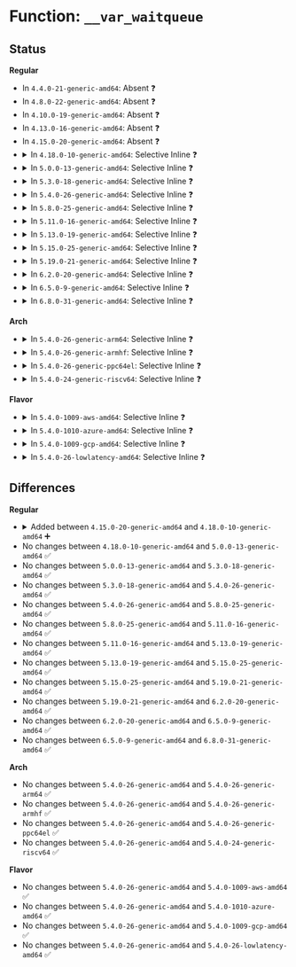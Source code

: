 # Function: <code>__var_waitqueue</code>

## Status
<b>Regular</b>
<ul>
<li>
In <code>4.4.0-21-generic-amd64</code>: Absent ❓
</li>
<li>
In <code>4.8.0-22-generic-amd64</code>: Absent ❓
</li>
<li>
In <code>4.10.0-19-generic-amd64</code>: Absent ❓
</li>
<li>
In <code>4.13.0-16-generic-amd64</code>: Absent ❓
</li>
<li>
In <code>4.15.0-20-generic-amd64</code>: Absent ❓
</li>
<li>
<details>
<summary>In <code>4.18.0-10-generic-amd64</code>: Selective Inline ❓</summary>

```c
wait_queue_head_t * __var_waitqueue(void * p)
```

```json
{
  "name": "__var_waitqueue",
  "collision_type": "Unique Global",
  "inline_type": "Selective",
  "funcs": [
    {
      "addr": 18446744071579736757,
      "name": "__var_waitqueue",
      "external": true,
      "loc": "kernel/sched/wait_bit.c:152",
      "file": "kernel/sched/wait_bit.c",
      "inline": "not declared, inlined",
      "caller_inline": [
        "kernel/sched/wait_bit.c:wake_up_var"
      ],
      "caller_func": []
    }
  ],
  "symbols": [
    {
      "addr": 18446744071579736336,
      "name": "__var_waitqueue",
      "section": ".text",
      "bind": "STB_GLOBAL",
      "size": 41
    }
  ]
}
```
</details>
</li>
<li>
<details>
<summary>In <code>5.0.0-13-generic-amd64</code>: Selective Inline ❓</summary>

```c
wait_queue_head_t * __var_waitqueue(void * p)
```

```json
{
  "name": "__var_waitqueue",
  "collision_type": "Unique Global",
  "inline_type": "Selective",
  "funcs": [
    {
      "addr": 18446744071579776437,
      "name": "__var_waitqueue",
      "external": true,
      "loc": "kernel/sched/wait_bit.c:152",
      "file": "kernel/sched/wait_bit.c",
      "inline": "not declared, inlined",
      "caller_inline": [
        "kernel/sched/wait_bit.c:wake_up_var"
      ],
      "caller_func": [
        "fs/notify/fsnotify.c:fsnotify_sb_delete"
      ]
    }
  ],
  "symbols": [
    {
      "addr": 18446744071579776016,
      "name": "__var_waitqueue",
      "section": ".text",
      "bind": "STB_GLOBAL",
      "size": 41
    }
  ]
}
```
</details>
</li>
<li>
<details>
<summary>In <code>5.3.0-18-generic-amd64</code>: Selective Inline ❓</summary>

```c
wait_queue_head_t * __var_waitqueue(void * p)
```

```json
{
  "name": "__var_waitqueue",
  "collision_type": "Unique Global",
  "inline_type": "Selective",
  "funcs": [
    {
      "addr": 18446744071579804101,
      "name": "__var_waitqueue",
      "external": true,
      "loc": "kernel/sched/wait_bit.c:153",
      "file": "kernel/sched/wait_bit.c",
      "inline": "not declared, inlined",
      "caller_inline": [
        "kernel/sched/wait_bit.c:wake_up_var"
      ],
      "caller_func": [
        "kernel/events/core.c:perf_event_free_task",
        "mm/shmem.c:shmem_evict_inode",
        "fs/notify/fsnotify.c:fsnotify_sb_delete"
      ]
    }
  ],
  "symbols": [
    {
      "addr": 18446744071579803680,
      "name": "__var_waitqueue",
      "section": ".text",
      "bind": "STB_GLOBAL",
      "size": 41
    }
  ]
}
```
</details>
</li>
<li>
<details>
<summary>In <code>5.4.0-26-generic-amd64</code>: Selective Inline ❓</summary>

```c
wait_queue_head_t * __var_waitqueue(void * p)
```

```json
{
  "name": "__var_waitqueue",
  "collision_type": "Unique Global",
  "inline_type": "Selective",
  "funcs": [
    {
      "addr": 18446744071579851669,
      "name": "__var_waitqueue",
      "external": true,
      "loc": "kernel/sched/wait_bit.c:153",
      "file": "kernel/sched/wait_bit.c",
      "inline": "not declared, inlined",
      "caller_inline": [
        "kernel/sched/wait_bit.c:wake_up_var"
      ],
      "caller_func": [
        "kernel/events/core.c:perf_event_free_task",
        "mm/shmem.c:shmem_evict_inode",
        "fs/notify/fsnotify.c:fsnotify_sb_delete"
      ]
    }
  ],
  "symbols": [
    {
      "addr": 18446744071579851248,
      "name": "__var_waitqueue",
      "section": ".text",
      "bind": "STB_GLOBAL",
      "size": 41
    }
  ]
}
```
</details>
</li>
<li>
<details>
<summary>In <code>5.8.0-25-generic-amd64</code>: Selective Inline ❓</summary>

```c
wait_queue_head_t * __var_waitqueue(void * p)
```

```json
{
  "name": "__var_waitqueue",
  "collision_type": "Unique Global",
  "inline_type": "Selective",
  "funcs": [
    {
      "addr": 18446744071579889968,
      "name": "__var_waitqueue",
      "external": true,
      "loc": "kernel/sched/wait_bit.c:153",
      "file": "kernel/sched/wait_bit.c",
      "inline": "not declared, inlined",
      "caller_inline": [
        "kernel/sched/wait_bit.c:wake_up_var"
      ],
      "caller_func": [
        "kernel/events/core.c:perf_event_free_task",
        "mm/shmem.c:shmem_evict_inode",
        "fs/notify/fsnotify.c:fsnotify_unmount_inodes",
        "fs/ext4/inode.c:ext4_break_layouts"
      ]
    }
  ],
  "symbols": [
    {
      "addr": 18446744071579889968,
      "name": "__var_waitqueue",
      "section": ".text",
      "bind": "STB_GLOBAL",
      "size": 41
    }
  ]
}
```
</details>
</li>
<li>
<details>
<summary>In <code>5.11.0-16-generic-amd64</code>: Selective Inline ❓</summary>

```c
wait_queue_head_t * __var_waitqueue(void * p)
```

```json
{
  "name": "__var_waitqueue",
  "collision_type": "Unique Global",
  "inline_type": "Selective",
  "funcs": [
    {
      "addr": 18446744071579884592,
      "name": "__var_waitqueue",
      "external": true,
      "loc": "kernel/sched/wait_bit.c:153",
      "file": "kernel/sched/wait_bit.c",
      "inline": "not declared, inlined",
      "caller_inline": [
        "kernel/sched/wait_bit.c:wake_up_var"
      ],
      "caller_func": [
        "kernel/sched/core.c:affine_move_task",
        "kernel/events/core.c:perf_event_free_task",
        "mm/shmem.c:shmem_evict_inode",
        "fs/notify/fsnotify.c:fsnotify_unmount_inodes",
        "fs/ext4/inode.c:ext4_break_layouts",
        "fs/fuse/dax.c:fuse_dax_break_layouts"
      ]
    }
  ],
  "symbols": [
    {
      "addr": 18446744071579884592,
      "name": "__var_waitqueue",
      "section": ".text",
      "bind": "STB_GLOBAL",
      "size": 41
    }
  ]
}
```
</details>
</li>
<li>
<details>
<summary>In <code>5.13.0-19-generic-amd64</code>: Selective Inline ❓</summary>

```c
wait_queue_head_t * __var_waitqueue(void * p)
```

```json
{
  "name": "__var_waitqueue",
  "collision_type": "Unique Global",
  "inline_type": "Selective",
  "funcs": [
    {
      "addr": 18446744071579893776,
      "name": "__var_waitqueue",
      "external": true,
      "loc": "kernel/sched/wait_bit.c:153",
      "file": "kernel/sched/wait_bit.c",
      "inline": "not declared, inlined",
      "caller_inline": [
        "kernel/sched/wait_bit.c:wake_up_var"
      ],
      "caller_func": [
        "kernel/softirq.c:tasklet_kill",
        "kernel/sched/core.c:affine_move_task",
        "kernel/events/core.c:perf_event_free_task",
        "mm/shmem.c:shmem_evict_inode",
        "fs/notify/fsnotify.c:fsnotify_unmount_inodes",
        "fs/ext4/inode.c:ext4_break_layouts",
        "fs/fuse/dax.c:fuse_dax_break_layouts"
      ]
    }
  ],
  "symbols": [
    {
      "addr": 18446744071579893776,
      "name": "__var_waitqueue",
      "section": ".text",
      "bind": "STB_GLOBAL",
      "size": 41
    }
  ]
}
```
</details>
</li>
<li>
<details>
<summary>In <code>5.15.0-25-generic-amd64</code>: Selective Inline ❓</summary>

```c
wait_queue_head_t * __var_waitqueue(void * p)
```

```json
{
  "name": "__var_waitqueue",
  "collision_type": "Unique Global",
  "inline_type": "Selective",
  "funcs": [
    {
      "addr": 18446744071580008624,
      "name": "__var_waitqueue",
      "external": true,
      "loc": "kernel/sched/wait_bit.c:153",
      "file": "kernel/sched/wait_bit.c",
      "inline": "not declared, inlined",
      "caller_inline": [
        "kernel/sched/wait_bit.c:wake_up_var"
      ],
      "caller_func": [
        "kernel/softirq.c:tasklet_kill",
        "kernel/sched/core.c:affine_move_task",
        "kernel/events/core.c:perf_event_free_task",
        "mm/shmem.c:shmem_evict_inode",
        "fs/notify/fsnotify.c:fsnotify_sb_delete",
        "fs/fuse/dax.c:fuse_dax_break_layouts"
      ]
    }
  ],
  "symbols": [
    {
      "addr": 18446744071580008624,
      "name": "__var_waitqueue",
      "section": ".text",
      "bind": "STB_GLOBAL",
      "size": 41
    }
  ]
}
```
</details>
</li>
<li>
<details>
<summary>In <code>5.19.0-21-generic-amd64</code>: Selective Inline ❓</summary>

```c
wait_queue_head_t * __var_waitqueue(void * p)
```

```json
{
  "name": "__var_waitqueue",
  "collision_type": "Unique Global",
  "inline_type": "Selective",
  "funcs": [
    {
      "addr": 18446744071580137584,
      "name": "__var_waitqueue",
      "external": true,
      "loc": "kernel/sched/wait_bit.c:153",
      "file": "kernel/sched/build_utility.c",
      "inline": "not declared, inlined",
      "caller_inline": [
        "kernel/sched/build_utility.c:wake_up_var"
      ],
      "caller_func": [
        "kernel/softirq.c:tasklet_kill",
        "kernel/sched/core.c:affine_move_task",
        "kernel/events/core.c:perf_event_free_task",
        "mm/shmem.c:shmem_evict_inode",
        "fs/notify/fsnotify.c:fsnotify_sb_delete",
        "fs/fuse/dax.c:fuse_dax_break_layouts"
      ]
    }
  ],
  "symbols": [
    {
      "addr": 18446744071580137584,
      "name": "__var_waitqueue",
      "section": ".text",
      "bind": "STB_GLOBAL",
      "size": 47
    }
  ]
}
```
</details>
</li>
<li>
<details>
<summary>In <code>6.2.0-20-generic-amd64</code>: Selective Inline ❓</summary>

```c
wait_queue_head_t * __var_waitqueue(void * p)
```

```json
{
  "name": "__var_waitqueue",
  "collision_type": "Unique Global",
  "inline_type": "Selective",
  "funcs": [
    {
      "addr": 18446744071580312224,
      "name": "__var_waitqueue",
      "external": true,
      "loc": "kernel/sched/wait_bit.c:153",
      "file": "kernel/sched/build_utility.c",
      "inline": "not declared, inlined",
      "caller_inline": [
        "kernel/sched/build_utility.c:wake_up_var"
      ],
      "caller_func": [
        "kernel/softirq.c:tasklet_unlock_wait",
        "kernel/softirq.c:tasklet_kill",
        "kernel/sched/core.c:affine_move_task",
        "kernel/events/core.c:perf_event_free_task",
        "mm/shmem.c:shmem_evict_inode",
        "fs/notify/fsnotify.c:fsnotify_sb_delete",
        "fs/fuse/dax.c:fuse_dax_break_layouts"
      ]
    }
  ],
  "symbols": [
    {
      "addr": 18446744071580312224,
      "name": "__var_waitqueue",
      "section": ".text",
      "bind": "STB_GLOBAL",
      "size": 47
    }
  ]
}
```
</details>
</li>
<li>
<details>
<summary>In <code>6.5.0-9-generic-amd64</code>: Selective Inline ❓</summary>

```c
wait_queue_head_t * __var_waitqueue(void * p)
```

```json
{
  "name": "__var_waitqueue",
  "collision_type": "Unique Global",
  "inline_type": "Selective",
  "funcs": [
    {
      "addr": 18446744071580378896,
      "name": "__var_waitqueue",
      "external": true,
      "loc": "kernel/sched/wait_bit.c:153",
      "file": "kernel/sched/build_utility.c",
      "inline": "not declared, inlined",
      "caller_inline": [
        "kernel/sched/build_utility.c:wake_up_var"
      ],
      "caller_func": [
        "kernel/softirq.c:tasklet_unlock_wait",
        "kernel/softirq.c:tasklet_kill",
        "kernel/sched/core.c:affine_move_task",
        "kernel/events/core.c:perf_event_free_task",
        "mm/shmem.c:shmem_evict_inode",
        "fs/notify/fsnotify.c:fsnotify_sb_delete",
        "fs/fuse/dax.c:fuse_dax_break_layouts"
      ]
    }
  ],
  "symbols": [
    {
      "addr": 18446744071580378896,
      "name": "__var_waitqueue",
      "section": ".text",
      "bind": "STB_GLOBAL",
      "size": 47
    }
  ]
}
```
</details>
</li>
<li>
<details>
<summary>In <code>6.8.0-31-generic-amd64</code>: Selective Inline ❓</summary>

```c
wait_queue_head_t * __var_waitqueue(void * p)
```

```json
{
  "name": "__var_waitqueue",
  "collision_type": "Unique Global",
  "inline_type": "Selective",
  "funcs": [
    {
      "addr": 18446744071580436880,
      "name": "__var_waitqueue",
      "external": true,
      "loc": "kernel/sched/wait_bit.c:153",
      "file": "kernel/sched/build_utility.c",
      "inline": "not declared, inlined",
      "caller_inline": [
        "kernel/sched/build_utility.c:wake_up_var"
      ],
      "caller_func": [
        "kernel/softirq.c:tasklet_unlock_wait",
        "kernel/softirq.c:tasklet_kill",
        "kernel/sched/core.c:affine_move_task",
        "kernel/events/core.c:perf_event_free_task",
        "mm/shmem.c:shmem_evict_inode",
        "fs/super.c:grab_super",
        "fs/super.c:super_lock",
        "fs/notify/fsnotify.c:fsnotify_sb_delete",
        "fs/fuse/dax.c:fuse_dax_break_layouts"
      ]
    }
  ],
  "symbols": [
    {
      "addr": 18446744071580436880,
      "name": "__var_waitqueue",
      "section": ".text",
      "bind": "STB_GLOBAL",
      "size": 47
    }
  ]
}
```
</details>
</li>
</ul>
<b>Arch</b>
<ul>
<li>
<details>
<summary>In <code>5.4.0-26-generic-arm64</code>: Selective Inline ❓</summary>

```c
wait_queue_head_t * __var_waitqueue(void * p)
```

```json
{
  "name": "__var_waitqueue",
  "collision_type": "Unique Global",
  "inline_type": "Selective",
  "funcs": [
    {
      "addr": 18446603336491045376,
      "name": "__var_waitqueue",
      "external": true,
      "loc": "kernel/sched/wait_bit.c:153",
      "file": "kernel/sched/wait_bit.c",
      "inline": "not declared, inlined",
      "caller_inline": [
        "kernel/sched/wait_bit.c:wake_up_var"
      ],
      "caller_func": [
        "kernel/events/core.c:perf_event_free_task",
        "mm/shmem.c:shmem_evict_inode",
        "fs/notify/fsnotify.c:fsnotify_sb_delete"
      ]
    }
  ],
  "symbols": [
    {
      "addr": 18446603336491044512,
      "name": "__var_waitqueue",
      "section": ".text",
      "bind": "STB_GLOBAL",
      "size": 76
    }
  ]
}
```
</details>
</li>
<li>
<details>
<summary>In <code>5.4.0-26-generic-armhf</code>: Selective Inline ❓</summary>

```c
wait_queue_head_t * __var_waitqueue(void * p)
```

```json
{
  "name": "__var_waitqueue",
  "collision_type": "Unique Global",
  "inline_type": "Selective",
  "funcs": [
    {
      "addr": 3225052512,
      "name": "__var_waitqueue",
      "external": true,
      "loc": "kernel/sched/wait_bit.c:153",
      "file": "kernel/sched/wait_bit.c",
      "inline": "not declared, inlined",
      "caller_inline": [
        "kernel/sched/wait_bit.c:wake_up_var"
      ],
      "caller_func": [
        "kernel/events/core.c:perf_event_free_task",
        "mm/shmem.c:shmem_evict_inode",
        "fs/notify/fsnotify.c:fsnotify_sb_delete"
      ]
    }
  ],
  "symbols": [
    {
      "addr": 3225051832,
      "name": "__var_waitqueue",
      "section": ".text",
      "bind": "STB_GLOBAL",
      "size": 56
    }
  ]
}
```
</details>
</li>
<li>
<details>
<summary>In <code>5.4.0-26-generic-ppc64el</code>: Selective Inline ❓</summary>

```c
wait_queue_head_t * __var_waitqueue(void * p)
```

```json
{
  "name": "__var_waitqueue",
  "collision_type": "Unique Global",
  "inline_type": "Selective",
  "funcs": [
    {
      "addr": 13835058055283922640,
      "name": "__var_waitqueue",
      "external": true,
      "loc": "kernel/sched/wait_bit.c:153",
      "file": "kernel/sched/wait_bit.c",
      "inline": "not declared, inlined",
      "caller_inline": [
        "kernel/sched/wait_bit.c:wake_up_var"
      ],
      "caller_func": [
        "kernel/events/core.c:perf_event_free_task",
        "mm/shmem.c:shmem_evict_inode",
        "fs/notify/fsnotify.c:fsnotify_sb_delete"
      ]
    }
  ],
  "symbols": [
    {
      "addr": 13835058055283921984,
      "name": "__var_waitqueue",
      "section": ".text",
      "bind": "STB_GLOBAL",
      "size": 64
    }
  ]
}
```
</details>
</li>
<li>
<details>
<summary>In <code>5.4.0-24-generic-riscv64</code>: Selective Inline ❓</summary>

```c
wait_queue_head_t * __var_waitqueue(void * p)
```

```json
{
  "name": "__var_waitqueue",
  "collision_type": "Unique Global",
  "inline_type": "Selective",
  "funcs": [
    {
      "addr": 18446743936271643324,
      "name": "__var_waitqueue",
      "external": true,
      "loc": "kernel/sched/wait_bit.c:153",
      "file": "kernel/sched/wait_bit.c",
      "inline": "not declared, inlined",
      "caller_inline": [
        "kernel/sched/wait_bit.c:wake_up_var"
      ],
      "caller_func": [
        "kernel/events/core.c:perf_event_free_task",
        "mm/shmem.c:shmem_evict_inode",
        "fs/notify/fsnotify.c:fsnotify_sb_delete"
      ]
    }
  ],
  "symbols": [
    {
      "addr": 18446743936271642730,
      "name": "__var_waitqueue",
      "section": ".text",
      "bind": "STB_GLOBAL",
      "size": 64
    }
  ]
}
```
</details>
</li>
</ul>
<b>Flavor</b>
<ul>
<li>
<details>
<summary>In <code>5.4.0-1009-aws-amd64</code>: Selective Inline ❓</summary>

```c
wait_queue_head_t * __var_waitqueue(void * p)
```

```json
{
  "name": "__var_waitqueue",
  "collision_type": "Unique Global",
  "inline_type": "Selective",
  "funcs": [
    {
      "addr": 18446744071579824021,
      "name": "__var_waitqueue",
      "external": true,
      "loc": "kernel/sched/wait_bit.c:153",
      "file": "kernel/sched/wait_bit.c",
      "inline": "not declared, inlined",
      "caller_inline": [
        "kernel/sched/wait_bit.c:wake_up_var"
      ],
      "caller_func": [
        "kernel/events/core.c:perf_event_free_task",
        "mm/shmem.c:shmem_evict_inode",
        "fs/notify/fsnotify.c:fsnotify_sb_delete"
      ]
    }
  ],
  "symbols": [
    {
      "addr": 18446744071579823600,
      "name": "__var_waitqueue",
      "section": ".text",
      "bind": "STB_GLOBAL",
      "size": 41
    }
  ]
}
```
</details>
</li>
<li>
<details>
<summary>In <code>5.4.0-1010-azure-amd64</code>: Selective Inline ❓</summary>

```c
wait_queue_head_t * __var_waitqueue(void * p)
```

```json
{
  "name": "__var_waitqueue",
  "collision_type": "Unique Global",
  "inline_type": "Selective",
  "funcs": [
    {
      "addr": 18446744071579758613,
      "name": "__var_waitqueue",
      "external": true,
      "loc": "kernel/sched/wait_bit.c:153",
      "file": "kernel/sched/wait_bit.c",
      "inline": "not declared, inlined",
      "caller_inline": [
        "kernel/sched/wait_bit.c:wake_up_var"
      ],
      "caller_func": [
        "kernel/events/core.c:perf_event_free_task",
        "mm/shmem.c:shmem_evict_inode",
        "fs/notify/fsnotify.c:fsnotify_sb_delete"
      ]
    }
  ],
  "symbols": [
    {
      "addr": 18446744071579758192,
      "name": "__var_waitqueue",
      "section": ".text",
      "bind": "STB_GLOBAL",
      "size": 41
    }
  ]
}
```
</details>
</li>
<li>
<details>
<summary>In <code>5.4.0-1009-gcp-amd64</code>: Selective Inline ❓</summary>

```c
wait_queue_head_t * __var_waitqueue(void * p)
```

```json
{
  "name": "__var_waitqueue",
  "collision_type": "Unique Global",
  "inline_type": "Selective",
  "funcs": [
    {
      "addr": 18446744071579812037,
      "name": "__var_waitqueue",
      "external": true,
      "loc": "kernel/sched/wait_bit.c:153",
      "file": "kernel/sched/wait_bit.c",
      "inline": "not declared, inlined",
      "caller_inline": [
        "kernel/sched/wait_bit.c:wake_up_var"
      ],
      "caller_func": [
        "kernel/events/core.c:perf_event_free_task",
        "mm/shmem.c:shmem_evict_inode",
        "fs/notify/fsnotify.c:fsnotify_sb_delete"
      ]
    }
  ],
  "symbols": [
    {
      "addr": 18446744071579811616,
      "name": "__var_waitqueue",
      "section": ".text",
      "bind": "STB_GLOBAL",
      "size": 41
    }
  ]
}
```
</details>
</li>
<li>
<details>
<summary>In <code>5.4.0-26-lowlatency-amd64</code>: Selective Inline ❓</summary>

```c
wait_queue_head_t * __var_waitqueue(void * p)
```

```json
{
  "name": "__var_waitqueue",
  "collision_type": "Unique Global",
  "inline_type": "Selective",
  "funcs": [
    {
      "addr": 18446744071579857173,
      "name": "__var_waitqueue",
      "external": true,
      "loc": "kernel/sched/wait_bit.c:153",
      "file": "kernel/sched/wait_bit.c",
      "inline": "not declared, inlined",
      "caller_inline": [
        "kernel/sched/wait_bit.c:wake_up_var"
      ],
      "caller_func": [
        "kernel/events/core.c:perf_event_free_task",
        "mm/shmem.c:shmem_evict_inode",
        "fs/notify/fsnotify.c:fsnotify_sb_delete"
      ]
    }
  ],
  "symbols": [
    {
      "addr": 18446744071579856752,
      "name": "__var_waitqueue",
      "section": ".text",
      "bind": "STB_GLOBAL",
      "size": 41
    }
  ]
}
```
</details>
</li>
</ul>

## Differences
<b>Regular</b>
<ul>
<li>
<details>
<summary>Added between <code>4.15.0-20-generic-amd64</code> and <code>4.18.0-10-generic-amd64</code> ➕</summary>

```c
wait_queue_head_t * __var_waitqueue(void * p)
```
</details>
</li>
<li>
No changes between <code>4.18.0-10-generic-amd64</code> and <code>5.0.0-13-generic-amd64</code> ✅
</li>
<li>
No changes between <code>5.0.0-13-generic-amd64</code> and <code>5.3.0-18-generic-amd64</code> ✅
</li>
<li>
No changes between <code>5.3.0-18-generic-amd64</code> and <code>5.4.0-26-generic-amd64</code> ✅
</li>
<li>
No changes between <code>5.4.0-26-generic-amd64</code> and <code>5.8.0-25-generic-amd64</code> ✅
</li>
<li>
No changes between <code>5.8.0-25-generic-amd64</code> and <code>5.11.0-16-generic-amd64</code> ✅
</li>
<li>
No changes between <code>5.11.0-16-generic-amd64</code> and <code>5.13.0-19-generic-amd64</code> ✅
</li>
<li>
No changes between <code>5.13.0-19-generic-amd64</code> and <code>5.15.0-25-generic-amd64</code> ✅
</li>
<li>
No changes between <code>5.15.0-25-generic-amd64</code> and <code>5.19.0-21-generic-amd64</code> ✅
</li>
<li>
No changes between <code>5.19.0-21-generic-amd64</code> and <code>6.2.0-20-generic-amd64</code> ✅
</li>
<li>
No changes between <code>6.2.0-20-generic-amd64</code> and <code>6.5.0-9-generic-amd64</code> ✅
</li>
<li>
No changes between <code>6.5.0-9-generic-amd64</code> and <code>6.8.0-31-generic-amd64</code> ✅
</li>
</ul>
<b>Arch</b>
<ul>
<li>
No changes between <code>5.4.0-26-generic-amd64</code> and <code>5.4.0-26-generic-arm64</code> ✅
</li>
<li>
No changes between <code>5.4.0-26-generic-amd64</code> and <code>5.4.0-26-generic-armhf</code> ✅
</li>
<li>
No changes between <code>5.4.0-26-generic-amd64</code> and <code>5.4.0-26-generic-ppc64el</code> ✅
</li>
<li>
No changes between <code>5.4.0-26-generic-amd64</code> and <code>5.4.0-24-generic-riscv64</code> ✅
</li>
</ul>
<b>Flavor</b>
<ul>
<li>
No changes between <code>5.4.0-26-generic-amd64</code> and <code>5.4.0-1009-aws-amd64</code> ✅
</li>
<li>
No changes between <code>5.4.0-26-generic-amd64</code> and <code>5.4.0-1010-azure-amd64</code> ✅
</li>
<li>
No changes between <code>5.4.0-26-generic-amd64</code> and <code>5.4.0-1009-gcp-amd64</code> ✅
</li>
<li>
No changes between <code>5.4.0-26-generic-amd64</code> and <code>5.4.0-26-lowlatency-amd64</code> ✅
</li>
</ul>

